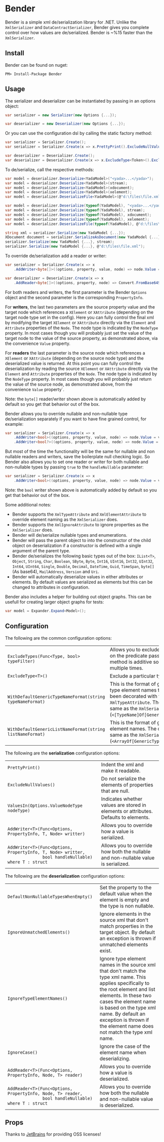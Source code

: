 Bender
=============

Bender is a simple xml de/serialization library for .NET. Unlike the `XmlSerializer` and `DataContractSerializer`, Bender gives you complete control over how values are de/serialized. Bender is ~%15 faster than the `XmlSerializer`.

Install
------------

Bender can be found on nuget:

    PM> Install-Package Bender

Usage
------------

The serializer and deserializer can be instantiated by passing in an options object:

```csharp
var serializer = new Serializer(new Options {...});

var deserializer = new Deserializer(new Options {...});
```

Or you can use the configuration dsl by calling the static factory method:

```csharp
var serializer = Serializer.Create();
var serializer = Serializer.Create(x => x.PrettyPrint().ExcludeNullValues());

var deserializer = Deserializer.Create();
var deserializer = Deserializer.Create(x => x.ExcludeType<Token>().ExcludeType<Password>());
```

To de/serialize, call the respective methods:

```csharp
var model = deserializer.Deserialize<YadaModel>("<yada>...</yada>");
var model = deserializer.Deserialize<YadaModel>(stream);
var model = deserializer.Deserialize<YadaModel>(xdocument);
var model = deserializer.Deserialize<YadaModel>(xelement);
var model = deserializer.DeserializeFile<YadaModel>(@"d:\files\file.xml");

var model = deserializer.Deserialize(typeof(YadaModel), "<yada>...</yada>");
var model = deserializer.Deserialize(typeof(YadaModel), stream);
var model = deserializer.Deserialize(typeof(YadaModel), xdocument);
var model = deserializer.Deserialize(typeof(YadaModel), xelement);
var model = deserializer.DeserializeFile(typeof(YadaModel), @"d:\files\file.xml");

string xml = serializer.Serialize(new YadaModel {...});
XDocument document = serializer.SerializeAsDocument(new YadaModel {...});
serializer.Serialize(new YadaModel {...}, stream);
serializer.Serialize(new YadaModel {...}, @"d:\files\file.xml");
```

To override de/serialization add a reader or writer:

```csharp
var serializer = Serializer.Create(x => x
    .AddWriter<byte[]>((options, property, value, node) => node.Value = Convert.ToBase64String(value)));

var deserializer = Deserializer.Create(x => x
    .AddReader<byte[]>((options, property, node) => Convert.FromBase64String(node.Value)));
```

For both readers and writers, the first parameter is the Bender `Options` object and the second parameter is the corresponding `PropertyInfo`. 

For **writers**, the last two parameters are the source property value and the target node which references a `XElement` or `XAttribute` (depending on the target node type set in the config). Here you can fully control the final xml by modifying the target `XElement` or `XAttribute` directly via the `Element` and `Attribute` properties of the `Node`. The node type is indicated by the `NodeType` property. In most cases though you will probably just set the value of the target node to the value of the source property, as demonstrated above, via the convenience `Value` property. 

For **readers** the last parameter is the source node which references a `XElement` or `XAttribute` (depending on the source node type) and the deserialized value is returned. At this point you can fully control the deserialization by reading the source `XElement` or `XAttribute` directly via the `Element` and `Attribute` properties of the `Node`. The node type is indicated by the `NodeType` property. In most cases though you will probably just return the value of the source node, as demonstrated above, from the convenience `Value` property`. 

Note: the `byte[]` reader/writer shown above is automatically added by default so you get that behavior out of the box.

Bender allows you to override nullable and non-nullable type de/serialization separately if you want to have fine grained control, for example:

```csharp
var serializer = Serializer.Create(x => x
    .AddWriter<bool>((options, property, value, node) => node.Value = value.ToString().ToLower())
    .AddWriter<bool?>((options, property, value, node) => node.Value = value.HasValue ? value.Value.ToString().ToLower() ? ""));
```

But most of the time the functionality will be the same for nullable and non nullable readers and writers, save the boilerplate null checking logic. So Bender also allows you to set one reader or writer for both nullable and non-nullable types by passing `true` to the `handleNullable` parameter:

```csharp
var serializer = Serializer.Create(x => x
    .AddWriter<bool>((options, property, value, node) => node.Value = value.ToString().ToLower(), true);
```

Note: the `bool` writer shown above is automatically added by default so you get that behavior out of the box.

Some additional notes:

- Bender supports the `XmlTypeAttribute` and `XmlElementAttribute` to override element naming as the `XmlSerializer` does. 
- Bender supports the `XmlIgnoreAttribute` to ignore properties as the `XmlSerializer` does. 
- Bender will de/serialize nullable types and enumerations. 
- Bender will pass the parent object to into the constructor of the child object on deserialization if a constructor is defined with a single argument of the parent type.
- Bender de/serializes the following basic types out of the box: `IList<T>`, `Object`, `String`, `Char`, `Boolean`, `SByte`, `Byte`, `Int16`, `UInt16`, `Int32`, `UInt32`, `Int64`, `UInt64`, `Single`, `Double`, `Decimal`, `DateTime`, `Guid`, `TimeSpan`, `byte[]` (As base64), `MailAddress`, `Version` and `Uri`.
- Bender will automatically deserialize values in either attributes or elements. By default values are serialized as elements but this can be changed to attributes in configuration.

Bender also includes a helper for building out object graphs. This can be usefull for creating larger object graphs for tests:

```csharp
var model = Expander.Expand<Model>();
```
    
Configuration
------------

The following are the common configuration options:

<table>
  <tr>
    <td><code>ExcludeTypes(Func&lt;Type, bool&gt; typeFilter)</code></td>
    <td>Allows you to exclude types based on the predicate passed in. This method is additive so it can be called multiple times.</td>
  </tr>
  <tr>
    <td><code>ExcludeType&lt;T&gt;()</code></td>
    <td>Exclude a particular type.</td>
  </tr>
  <tr>
    <td><code>WithDefaultGenericTypeNameFormat(string typeNameFormat)</code></td>
    <td>This is the format of generic xml type element names that haven't been decorated with the <code>XmlTypeAttribute</code>. The default is the same as the <code>XmlSerializer</code> (<code>&lt;[TypeName]Of[GenericTypeArgs]/&gt;</code>).</td>
  </tr>
  <tr>
    <td><code>WithDefaultGenericListNameFormat(string listNameFormat)</code></td>
    <td>This is the format of generic xml list element names. The default is the same as the <code>XmlSerializer</code> (<code>&lt;ArrayOf[GenericTypeArgs]/&gt;</code>).</td>
  </tr>
</table>

The following are the **serialization** configuration options:

<table>
  <tr>
    <td><code>PrettyPrint()</code></td>
    <td>Indent the xml and make it readable.</td>
  </tr>
  <tr>
    <td><code>ExcludeNullValues()</code></td>
    <td>Do not serialize the elements of properties that are null.</td>
  </tr>
  <tr>
    <td><code>ValuesIn(Options.ValueNodeType nodeType)</code></td>
    <td>Indicates whether values are stored in elements or attributes. Defaults to elements.</td>
  </tr>
  <tr>
    <td><code>AddWriter&lt;T&gt;(Func&lt;Options, PropertyInfo, T, Node&gt; writter)</code></td>
    <td>Allows you to override how a value is serialized.</td>
  </tr>
  <tr>
    <td><code>AddWriter&lt;T&gt;(Func&lt;Options, PropertyInfo, T, Node&gt; writter, <br/>&nbsp;&nbsp;&nbsp;&nbsp;&nbsp;&nbsp;&nbsp;&nbsp;&nbsp;&nbsp;&nbsp;&nbsp;&nbsp;&nbsp;bool handleNullable) where T : struct</code></td>
    <td>Allows you to override how both the nullable and non-nullable value is serialized.</td>
  </tr>
</table>

The following are the **deserialization** configuration options:

<table>
  <tr>
    <td><code>DefaultNonNullableTypesWhenEmpty()</code></td>
    <td>Set the property to the default value when the element is empty and the type is non nullable.</td>
  </tr>
  <tr>
    <td><code>IgnoreUnmatchedElements()</code></td>
    <td>Ignore elements in the source xml that don't match properties in the target object. By default an exception is thrown if unmatched elements exist.</td>
  </tr>
  <tr>
    <td><code>IgnoreTypeElementNames()</code></td>
    <td>Ignore type element names in the source xml that don't match the type xml name. This applies specifically to the root element and list elements. In these two cases the element name is based on the type xml name. By default an exception is thrown if the element name does not match the type xml name.</td>
  </tr>
  <tr>
    <td><code>IgnoreCase()</code></td>
    <td>Ignore the case of the element name when deserializing.</td>
  </tr>
  <tr>
    <td><code>AddReader&lt;T&gt;(Func&lt;Options, PropertyInfo, Node, T&gt; reader)</code></td>
    <td>Allows you to override how a value is deserialized.</td>
  </tr>
  <tr>
    <td><code>AddReader&lt;T&gt;(Func&lt;Options, PropertyInfo, Node, T&gt; reader, <br/>&nbsp;&nbsp;&nbsp;&nbsp;&nbsp;&nbsp;&nbsp;&nbsp;&nbsp;&nbsp;&nbsp;&nbsp;&nbsp;&nbsp;bool handleNullable) where T : struct</code></td>
    <td>Allows you to override how both the nullable and non-nullable value is deserialized.</td>
  </tr>
</table>

Props
------------

Thanks to [JetBrains](http://www.jetbrains.com/) for providing OSS licenses! 